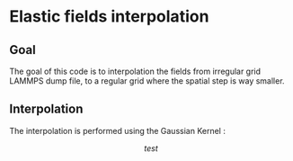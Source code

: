 # Elastic fields interpolation

## Goal
The goal of this code is to interpolation the fields from irregular grid LAMMPS dump file, to a regular grid where the spatial step is way smaller.

## Interpolation

The interpolation is performed using the Gaussian Kernel :

$$test$$
